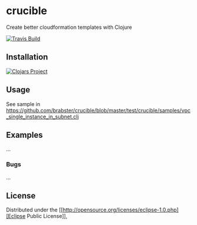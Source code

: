 # crucible

Create better cloudformation templates with Clojure

[![Travis Build](https://travis-ci.org/brabster/crucible.svg?branch=master)](https://travis-ci.org/brabster/crucible)

## Installation

[![Clojars Project](https://img.shields.io/clojars/v/crucible.svg)](https://clojars.org/crucible)

## Usage

See sample in https://github.com/brabster/crucible/blob/master/test/crucible/samples/vpc_single_instance_in_subnet.clj

## Examples

...

### Bugs

...

## License

Distributed under the [[http://opensource.org/licenses/eclipse-1.0.php][Eclipse Public License]],
